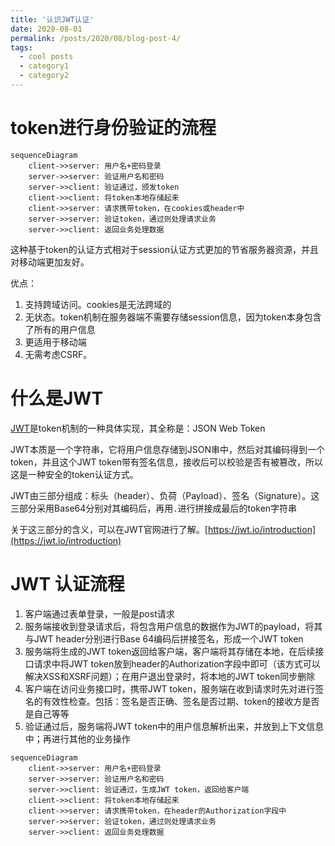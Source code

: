 ```yaml
---
title: '认识JWT认证'
date: 2020-08-01
permalink: /posts/2020/08/blog-post-4/
tags:
  - cool posts
  - category1
  - category2
---
```


# token进行身份验证的流程

```mermaid
sequenceDiagram
    client->>server: 用户名+密码登录
	server->>server: 验证用户名和密码
	server->>client: 验证通过，颁发token
	client->>client: 将token本地存储起来
	client->>server: 请求携带token，在cookies或header中
	server->>server: 验证token，通过则处理请求业务
	server->>client: 返回业务处理数据
```

这种基于token的认证方式相对于session认证方式更加的节省服务器资源，并且对移动端更加友好。

优点：
1. 支持跨域访问。cookies是无法跨域的
2. 无状态。token机制在服务器端不需要存储session信息，因为token本身包含了所有的用户信息
3. 更适用于移动端
4. 无需考虑CSRF。

# 什么是JWT
  
[JWT](https://jwt.io/)是token机制的一种具体实现，其全称是：JSON Web Token

JWT本质是一个字符串，它将用户信息存储到JSON串中，然后对其编码得到一个token，并且这个JWT token带有签名信息，接收后可以校验是否有被篡改，所以这是一种安全的token认证方式。

JWT由三部分组成：标头（header）、负荷（Payload）、签名（Signature）。这三部分采用Base64分别对其编码后，再用`.`进行拼接成最后的token字符串

关于这三部分的含义，可以在JWT官网进行了解。[https://jwt.io/introduction](https://jwt.io/introduction)

# JWT 认证流程

1. 客户端通过表单登录，一般是post请求
2. 服务端接收到登录请求后，将包含用户信息的数据作为JWT的payload，将其与JWT header分别进行Base 64编码后拼接签名，形成一个JWT token
3. 服务端将生成的JWT token返回给客户端，客户端将其存储在本地，在后续接口请求中将JWT token放到header的Authorization字段中即可（该方式可以解决XSS和XSRF问题）；在用户退出登录时，将本地的JWT token同步删除
4. 客户端在访问业务接口时，携带JWT token，服务端在收到请求时先对进行签名的有效性检查。包括：签名是否正确、签名是否过期、token的接收方是否是自己等等
5. 验证通过后，服务端将JWT token中的用户信息解析出来，并放到上下文信息中；再进行其他的业务操作

```mermaid
sequenceDiagram
    client->>server: 用户名+密码登录
	server->>server: 验证用户名和密码
	server->>client: 验证通过，生成JWT token，返回给客户端
	client->>client: 将token本地存储起来
	client->>server: 请求携带token，在header的Authorization字段中
	server->>server: 验证token，通过则处理请求业务
	server->>client: 返回业务处理数据
```